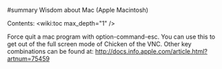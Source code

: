 #summary Wisdom about Mac (Apple Macintosh)

Contents:
<wiki:toc max_depth="1" />

Force quit a mac program with option-command-esc.  You can use this
to get out of the full screen mode of Chicken of the VNC.
Other key combinations can be found at:
http://docs.info.apple.com/article.html?artnum=75459
